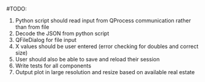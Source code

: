 #TODO:
1. Python script should read input from QProcess communication rather than from file
2. Decode the JSON from python script
3. QFileDialog for file input
4. X values should be user entered (error checking for doubles and correct size)
5. User should also be able to save and reload their session 
6. Write tests for all components
7. Output plot in large resolution and resize based on available real estate
